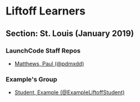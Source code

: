 # Liftoff Learners

## Section: St. Louis (January 2019)

### LaunchCode Staff Repos

- [Matthews, Paul (@pdmxdd)](https://www.github.com/pdmxdd/liftoff-assignments)


### Example's Group
- [Student, Example (@ExampleLiftoffStudent)](https://github.com/ExampleLiftoffStudent/liftoff-assignments)
